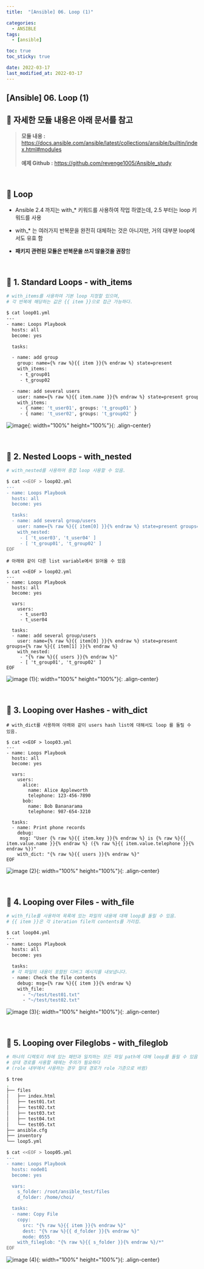 ```yaml
---
title:  "[Ansible] 06. Loop (1)"

categories:
  - ANSIBLE
tags:
  - [ansible]

toc: true
toc_sticky: true

date: 2022-03-17
last_modified_at: 2022-03-17
---
```

[Ansible] 06. Loop (1)
---

<style>
table {
    font-size: 12pt;
}
table th:first-of-type {
    width: 5%;
}
table th:nth-of-type(2) {
    width: 15%;
}
table th:nth-of-type(3) {
    width: 50%;
}
table th:nth-of-type(4) {
    width: 30%;
}
</style>

## 🔔 자세한 모듈 내용은 아래 문서를 참고

> **모듈 내용 :** <https://docs.ansible.com/ansible/latest/collections/ansible/builtin/index.html#modules><br><br>
**예제 Github :** <https://github.com/revenge1005/Ansible_study>

<br>

## 🔔 Loop

- Ansible 2.4 까지는 with_* 키워드를 사용하여 작업 하였는데, 2.5 부터는 loop 키워드를 사용

- with_* 는 여러가지 반복문을 완전히 대체하는 것은 아니지만, 거의 대부분 loop에서도 유효 함

- **패키지 관련된 모듈은 반복문을 쓰지 않을것을 권장**함

<br>

## 📜 1. Standard Loops - with_items

```bash
# with_items를 사용하여 기본 loop 지정할 있으며, 
# 각 반복에 해당하는 값은 {{ item }}으로 접근 가능하다.

$ cat loop01.yml
---
- name: Loops Playbook
  hosts: all
  become: yes

  tasks:

  - name: add group
    group: name={% raw %}{{ item }}{% endraw %} state=present
    with_items:
     - t_group01
     - t_group02

  - name: add several users
    user: name={% raw %}{{ item.name }}{% endraw %} state=present groups={% raw %}{{ item.groups }}{% endraw %}
    with_items:
     - { name: 't_user01', groups: 't_group01' }
     - { name: 't_user02', groups: 't_group02' }
```

![image](https://user-images.githubusercontent.com/42735894/223382021-7e7907a2-35c0-4662-8cc0-5355871b7a3f.png){: width="100%" height="100%"}{: .align-center}

<br>

## 📜 2. Nested Loops - with_nested

```bash
# with_nested를 사용하여 중첩 loop 사용할 수 있음.

$ cat <<EOF > loop02.yml
---
- name: Loops Playbook
  hosts: all
  become: yes

  tasks:
  - name: add several group/users
    user: name={% raw %}{{ item[0] }}{% endraw %} state=present groups={% raw %}{{ item[1] }}{% endraw %}
    with_nested:
     - [ 't_user03', 't_user04' ]
     - [ 't_group01', 't_group02' ]
EOF
```

```
# 아래와 같이 다른 list variable에서 읽어올 수 있음

$ cat <<EOF > loop02.yml
---
- name: Loops Playbook
  hosts: all
  become: yes

  vars:
    users:
     - t_user03
     - t_user04  

  tasks:
  - name: add several group/users
    user: name={% raw %}{{ item[0] }}{% endraw %} state=present groups={% raw %}{{ item[1] }}{% endraw %}
    with_nested:
     - "{% raw %}{{ users }}{% endraw %}"
     - [ 't_group01', 't_group02' ] 
EOF
```

![image (1)](https://user-images.githubusercontent.com/42735894/223382027-2006ae43-9ee4-47a3-83be-f5157c701791.png){: width="100%" height="100%"}{: .align-center}

<br>

## 📜 3. Looping over Hashes - with_dict

```
# with_dict를 사용하여 아래와 같이 users hash list에 대해서도 loop 를 돌릴 수 있음.

$ cat <<EOF > loop03.yml
---
- name: Loops Playbook
  hosts: all
  become: yes

  vars:
    users:
      alice:
        name: Alice Appleworth
        telephone: 123-456-7890
      bob:
        name: Bob Bananarama
        telephone: 987-654-3210

  tasks:
  - name: Print phone records
    debug: 
     msg: "User {% raw %}{{ item.key }}{% endraw %} is {% raw %}{{ item.value.name }}{% endraw %} ({% raw %}{{ item.value.telephone }}{% endraw %})"
    with_dict: "{% raw %}{{ users }}{% endraw %}"
EOF
```

![image (2)](https://user-images.githubusercontent.com/42735894/223382028-0369d423-609a-4d56-aa18-f511a452573a.png){: width="100%" height="100%"}{: .align-center}

<br>

## 📜 4. Looping over Files - with_file

```bash
# with_file를 사용하여 목록에 있는 파일의 내용에 대해 loop를 돌릴 수 있음. 
# {{ item }}은 각 iteration file의 contents를 가리킴.

$ cat loop04.yml
---
- name: Loops Playbook
  hosts: all
  become: yes

  tasks:
  # 각 파일의 내용이 포함된 디버그 메시지를 내보냅니다.
  - name: Check the file contents
    debug: msg={% raw %}{{ item }}{% endraw %}
    with_file:
      - "~/test/test01.txt"
      - "~/test/test02.txt"
```

![image (3)](https://user-images.githubusercontent.com/42735894/223382395-80fe505b-abc7-403e-90e2-7f2ef123f4c4.png){: width="100%" height="100%"}{: .align-center}

<br>

## 📜 5. Looping over Fileglobs - with_fileglob

```bash
# 하나의 디렉토리 하에 있는 패턴과 일치하는 모든 파일 path에 대해 loop를 돌릴 수 있음.
# 상대 경로를 사용할 때에는 주의가 필요하다
# (role 내부에서 사용하는 경우 절대 경로가 role 기준으로 바뀜)

$ tree
.
├── files
│   ├── index.html
│   ├── test01.txt
│   ├── test02.txt
│   ├── test03.txt
│   ├── test04.txt
│   └── test05.txt
├── ansible.cfg
├── inventory
└── loop5.yml

$ cat <<EOF > loop05.yml
---
- name: Loops Playbook
  hosts: node01
  become: yes

  vars:
    s_folder: /root/ansible_test/files
    d_folder: /home/choi/

  tasks:
  - name: Copy File
    copy:
      src: "{% raw %}{{ item }}{% endraw %}"
      dest: "{% raw %}{{ d_folder }}{% endraw %}"
      mode: 0555
    with_fileglob: "{% raw %}{{ s_folder }}{% endraw %}/*"
EOF
```

![image (4)](https://user-images.githubusercontent.com/42735894/223382793-322f7616-3a13-41c0-9af5-46afcbd27cb9.png){: width="100%" height="100%"}{: .align-center}

<br>